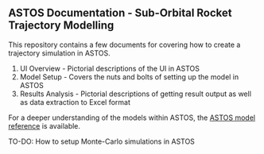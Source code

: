 ## ASTOS Documentation - Sub-Orbital Rocket Trajectory Modelling

This repository contains a few documents for covering how to create a trajectory simulation in ASTOS.

1. UI Overview - Pictorial descriptions of the UI in ASTOS
2. Model Setup - Covers the nuts and bolts of setting up the model in ASTOS
3. Results Analysis - Pictorial descriptions of getting result output as well as data extraction to Excel format

For a deeper understanding of the models within ASTOS, the <a href="https://git.equatorial.space/ESS_Flight_Dynamics/ASTOS_Documentation/src/branch/master/ASTOS%20Reference/Model_Reference.pdf">ASTOS model reference</a> is available. 

TO-DO: How to setup Monte-Carlo simulations in ASTOS
